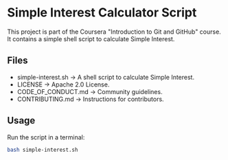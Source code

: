 # Simple Interest Calculator Script

This project is part of the Coursera "Introduction to Git and GitHub" course.  
It contains a simple shell script to calculate Simple Interest.

## Files
- simple-interest.sh → A shell script to calculate Simple Interest.
- LICENSE → Apache 2.0 License.
- CODE_OF_CONDUCT.md → Community guidelines.
- CONTRIBUTING.md → Instructions for contributors.

## Usage
Run the script in a terminal:

```bash
bash simple-interest.sh
